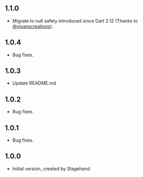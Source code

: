 ## 1.1.0
- Migrate to null safety introduced since Dart 2.12 (Thanks to [@yivanscreations](https://github.com/yivanscreations)).

## 1.0.4
- Bug fixes.

## 1.0.3
- Update README.md

## 1.0.2
- Bug fixes.

## 1.0.1
- Bug fixes.

## 1.0.0
- Initial version, created by Stagehand
